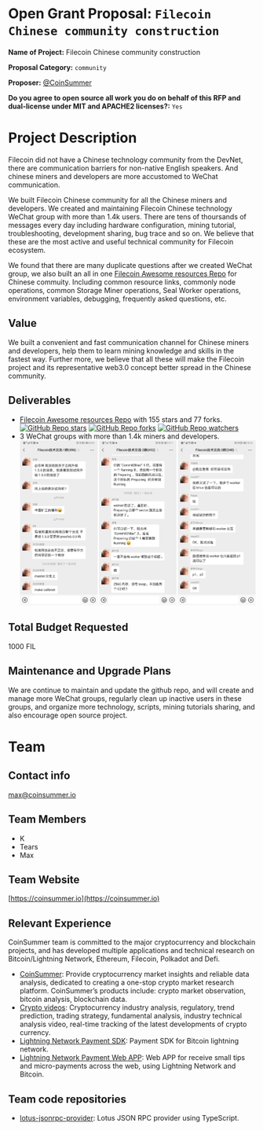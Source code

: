 # Open Grant Proposal: `Filecoin Chinese community construction`

**Name of Project:** Filecoin Chinese community construction

**Proposal Category:** `community`

**Proposer:** [@CoinSummer](https://github.com/CoinSummer/filecoin)

**Do you agree to open source all work you do on behalf of this RFP and dual-license under MIT and APACHE2 licenses?:** `Yes`

# Project Description
Filecoin did not have a Chinese technology community from the DevNet, there are communication barriers for non-native English speakers. And chinese miners and developers are more accustomed to WeChat communication.

We built Filecoin Chinese community for all the Chinese miners and developers. We created and maintaining Filecoin Chinese technology WeChat group with more than 1.4k users. There are tens of thoursands of messages every day including hardware configuration, mining tutorial, troubleshooting, development sharing, bug trace and so on. We believe that these are the most active and useful technical community for Filecoin ecosystem.

We found that there are many duplicate questions after we created WeChat group, we also built an all in one [Filecoin Awesome resources Repo](https://github.com/CoinSummer/filecoin) for Chinese commuity. Including common resource links, commonly node operations, common Storage Miner operations, Seal Worker operations, environment variables, debugging, frequently asked questions, etc.

## Value
We built a convenient and fast communication channel for Chinese miners and developers, help them to learn mining knowledge and skills in the fastest way. Further more, we believe that all these will make the Filecoin project and its representative web3.0 concept better spread in the Chinese community.

## Deliverables
- [Filecoin Awesome resources Repo](https://github.com/CoinSummer/filecoin) with 155 stars and 77 forks. 
  [![GitHub Repo stars](https://img.shields.io/github/stars/CoinSummer/filecoin?style=social)](https://github.com/CoinSummer/filecoin)  [![GitHub Repo forks](https://img.shields.io/github/forks/CoinSummer/filecoin?style=social)](https://github.com/CoinSummer/filecoin)  [![GitHub Repo watchers](https://img.shields.io/github/watchers/CoinSummer/filecoin?style=social)](https://github.com/CoinSummer/filecoin)
- 3 WeChat groups with more than 1.4k miners and developers.
  ![Distributed Miner](../img/wechat-group.jpg)

## Total Budget Requested
1000 FIL

## Maintenance and Upgrade Plans
We are continue to maintain and update the github repo, and will create and manage more WeChat groups, regularly clean up inactive users in these groups, and organize more technology, scripts, mining tutorials sharing, and also encourage open source project.

# Team

## Contact info
max@coinsummer.io

## Team Members
- K
- Tears
- Max

## Team Website

[https://coinsummer.io](https://coinsummer.io)

## Relevant Experience
CoinSummer team is committed to the major cryptocurrency and blockchain projects, and has developed multiple applications and technical research on Bitcoin/Lightning Network, Ethereum, Filecoin, Polkadot and Defi.

- [CoinSummer](https://coinsummer.io): Provide cryptocurrency market insights and reliable data analysis, dedicated to creating a one-stop crypto market research platform. CoinSummer’s products include: crypto market observation, bitcoin analysis, blockchain data.
- [Crypto videos](https://coinsummer.tv): Cryptocurrency industry analysis, regulatory, trend prediction, trading strategy, fundamental analysis, industry technical analysis video, real-time tracking of the latest developments of crypto currency.
- [Lightning Network Payment SDK](https://ln.coinsummer.io): Payment SDK for Bitcoin lightning network.
- [Lightning Network Payment Web APP](https://lapp.coinsummer.io): Web APP for receive small tips and micro-payments across the web, using Lightning Network and Bitcoin.

## Team code repositories
- [lotus-jsonrpc-provider](https://github.com/CoinSummer/lotus-jsonrpc-provider): Lotus JSON RPC provider using TypeScript.
